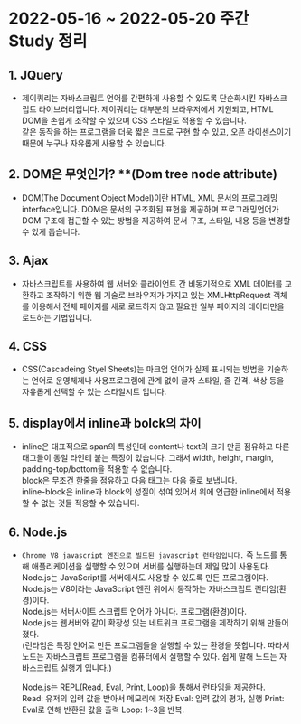 # 2022-05-16 ~ 2022-05-20 주간 Study 정리

## 1. JQuery
- 제이쿼리는 자바스크립트 언어를 간편하게 사용할 수 있도록 단순화시킨 자바스크립트 라이브러리입니다.
제이쿼리는 대부분의 브라우저에서 지원되고, HTML DOM을 손쉽게 조작할 수 있으며 CSS 스타일도 적용할 수 있습니다.  
같은 동작을 하는 프로그램을 더욱 짧은 코드로 구현 할 수 있고, 오픈 라이센스이기 때문에 누구나 자유롭게 사용할 수 있습니다. 

## 2. DOM은 무엇인가? **(Dom tree node attribute)
- DOM(The Document Object Model)이란 HTML, XML 문서의 프로그래밍 interface입니다.
DOM은 문서의 구조화된 표현을 제공하며 프로그래밍언어가 DOM 구조에 접근할 수 있는 방법을 제공하여 문서 구조, 스타일, 내용 등을 변경할 수 있게 돕습니다.

## 3. Ajax
- 자바스크립트를 사용하여 웹 서버와 클라이언트 간 비동기적으로 XML 데이터를 교환하고 조작하기 위한 웹 기술로 브라우저가 가지고 있는 XMLHttpRequest 객체를 이용해서 전체 페이지를 새로 로드하지 않고 필요한 일부 페이지의 데이터만을 로드하는 기법입니다.

## 4. CSS
- CSS(Cascadeing Styel Sheets)는 마크업 언어가 실제 표시되는 방법을 기술하는 언어로 운영체제나 사용프로그램에 관계 없이 글자 스타일, 줄 간격, 색상 등을 자유롭게 선택할 수 있는 스타일시트 입니다. 

## 5. display에서 inline과 bolck의 차이
- inline은 대표적으로 span의 특성인데 content나 text의 크기 만큼 점유하고 다른 태그들이 동일 라인테 붙는 특징이 있습니다. 그래서 width, height, margin, padding-top/bottom을 적용할 수 없습니다.  
block은 무조건 한줄을 점유하고 다음 태그는 다음 줄로 보냅니다.  
inline-block은 inline과 block의 성질이 섞여 있어서 위에 언급한 inline에서 적용할 수 없는 것들 적용할 수 있습니다.

## 6. Node.js
- `Chrome V8 javascript 엔진으로 빌드된 javascript 런타임입니다.` 즉 노드를 통해 애플리케이션을 실행할 수 있으며 서버를 실행하는데 제일 많이 사용된다.  
  Node.js는 JavaScript를 서버에서도 사용할 수 있도록 만든 프로그램이다.  
  Node.js는 V8이라는 JavaScript 엔진 위에서 동작하는 자바스크립트 런타임(환경)이다.  
  Node.js는 서버사이트 스크립트 언어가 아니다. 프로그램(환경)이다.  
  Node.js는 웹서버와 같이 확장성 있는 네트워크 프로그램을 제작하기 위해 만들어졌다.  
  (런타임은 특정 언어로 만든 프로그램들을 실행할 수 있는 환경을 뜻합니다. 따라서 노드는 자바스크립트 프로그램을 컴퓨터에서 실행할 수 있다. 쉽게 말해 노드는 자바스크립트 실행기 입니다.)

  Node.js는 REPL(Read, Eval, Print, Loop)을 통해서 런타임을 제공한다.  
  Read: 유저의 입력 값을 받아서 메모리에 저장
  Eval: 입력 값의 평가, 실행
  Print: Eval로 인해 반환된 값을 출력
  Loop: 1~3을 반복.
